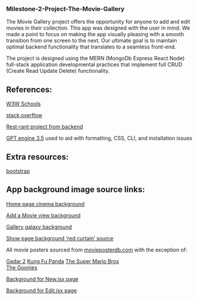 ### Milestone-2-Project-The-Movie-Gallery

The Movie Gallery project offers the opportunity for anyone to add and edit movies in their collection.
This app was designed with the user in mind. We made a point to focus on making the app visually pleasing 
with a smooth transition from one screen to the next. Our ultimate goal is to maintain optimal backend functionality that translates to a seamless front-end. 

The project is designed using the MERN (MongoDb Express React Node) full-stack application developmental practices that implement full
CRUD (Create Read Update Delete) functionality.

## References:

[W3W Schools](https://www.w3schools.com)

[stack overflow](https://stackoverflow.com/)

[Rest-rant project from backend](https://github.com/michaelangelesz/project-REST-rant)

[GPT engine 3.5](chat.openai.com)
used to aid with formatting, CSS, CLI, and installation issues

## Extra resources:

[bootstrap](https://www.bootstrapcdn.com/)

## App background image source links:

[Home page cinema background](https://www.flickr.com/photos/sharkypics/50243040877/)

[Add a Movie view background](https://www.freepik.com/free-photo/movie-background-collage_33752481.htm#query=film%20background&position=8&from_view=keyword&track=ais)

[Gallery galaxy background](https://www.pexels.com/photo/milky-way-photography-2312040/)

[Show page background ‘red curtain’ source](https://www.npr.org/2023/03/09/1160731547/spelling-bee-high-school-theater)

All movie posters sourced from [movieposterdb.com](https://www.movieposterdb.com/) with the exception of:

[Gadar 2](https://www.imdb.com/title/tt15441054/)
[Kung Fu Panda](https://www.amazon.com/Kung-Panda-Widescreen-Jack-Black/dp/B001ECQ75A)
[The Super Mario Bros](https://www.thesupermariobros.movie/character-gallery/)  
[The Goonies](https://xl.moviepxl_59113_cad39c9e.jpgosterdb.com/05_09/1985/0089218/xl_51014_0089218_1e6b1771.jpg?v=2023-09-16%2011:48:49)

[Background for New.jsx page](https://img.freepik.com/free-photo/movie-background-collage_23-2149876028.jpg?size=626&ext=jpg&ga=GA1.1.1929040866.1695618859&semt=ais)

[Background for Edit.jsx page](https://img.freepik.com/premium-photo/film-projector-film-director-s-chair-dark-place-3d-rendering_651547-474.jpg?size=626&ext=jpg&ga=GA1.1.1929040866.1695618859&semt=ais)
